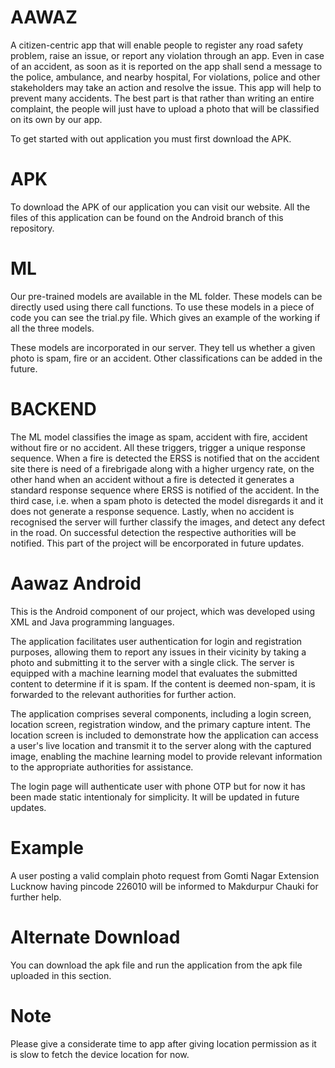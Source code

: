 # AAWAZ
A citizen-centric app that will enable people to register any road safety problem, raise an issue, or report any violation through an app. Even in case of an accident, as soon as it is reported on the app shall send a message to the police, ambulance, and nearby hospital, For violations, police and other stakeholders may take an action and resolve the issue. This app will help to prevent many accidents. The best part is that rather than writing an entire complaint, the people will just have to upload a photo that will be classified on its own by our app.

To get started with out application you must first download the APK. 

# APK
To download the APK of our application you can visit our website.
All the files of this application can be found on the Android branch of this repository.

# ML
Our pre-trained models are available in the ML folder. These models can be directly used using there call functions. To use these models in a piece of code you can see the trial.py file. Which gives an example of the working if all the three models.

These models are incorporated in our server. They tell us whether a given photo is spam, fire or an accident. Other classifications can be added in the future.

# BACKEND
The  ML model classifies the image as spam, accident with fire, accident without fire or no accident. All these triggers, trigger a unique response sequence. When a fire is detected the ERSS is notified that on the accident site there is need of a firebrigade along with a higher urgency rate, on the other hand when an accident without a fire is detected it generates a standard response sequence where ERSS is notified of the accident. In the third case, i.e. when a spam photo is detected the model disregards it and it does not generate a response sequence.
Lastly, when no accident is recognised the server will further classify the images, and detect any defect in the road. On successful detection the respective authorities will be notified. This part of the project will be encorporated in future updates.

# Aawaz Android

This is the Android component of our project, which was developed using XML and Java programming languages.

The application facilitates user authentication for login and registration purposes, allowing them to report any issues in their vicinity by taking a photo and submitting it to the server with a single click. The server is equipped with a machine learning model that evaluates the submitted content to determine if it is spam. If the content is deemed non-spam, it is forwarded to the relevant authorities for further action.

The application comprises several components, including a login screen, location screen, registration window, and the primary capture intent. The location screen is included to demonstrate how the application can access a user's live location and transmit it to the server along with the captured image, enabling the machine learning model to provide relevant information to the appropriate authorities for assistance.

The login page will authenticate user with phone OTP but for now it has been made static intentionaly for simplicity.
It will be updated in future updates.

# Example
A user posting a valid complain photo request from Gomti Nagar Extension Lucknow having pincode 226010 will be informed to Makdurpur Chauki for further help.

# Alternate Download
You can download the apk file and run the application from the apk  file uploaded in this section.

# Note
Please give a considerate time to app after giving location permission as it is slow to fetch the device location for now.

